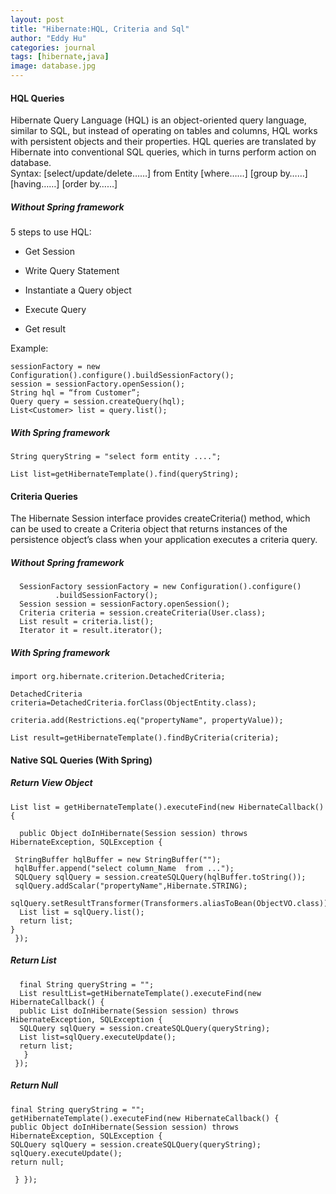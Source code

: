 ```yaml
---
layout: post
title: "Hibernate:HQL, Criteria and Sql"
author: "Eddy Hu"
categories: journal
tags: [hibernate,java]
image: database.jpg
---
```


#### HQL Queries

Hibernate Query Language (HQL) is an object-oriented query language, similar to SQL, but instead of operating on tables and columns, HQL works with persistent objects and their properties. HQL queries are translated by Hibernate into conventional SQL queries, which in turns perform action on database.  
Syntax: [select/update/delete……] from Entity [where……] [group by……] [having……] [order by……]  

##### Without Spring framework  

5 steps to use HQL:  

-   Get Session  
    
-   Write Query Statement  
    
-   Instantiate a Query object  
    
-   Execute Query  
    
-   Get result  
    

Example:  

```
sessionFactory = new Configuration().configure().buildSessionFactory();
session = sessionFactory.openSession();
String hql = “from Customer”;
Query query = session.createQuery(hql);
List<Customer> list = query.list();

```

##### With Spring framework  

```
String queryString = "select form entity ....";

List list=getHibernateTemplate().find(queryString);

```

#### Criteria Queries

The Hibernate Session interface provides createCriteria() method, which can be used to create a Criteria object that returns instances of the persistence object’s class when your application executes a criteria query.  

##### Without Spring framework  

```
  SessionFactory sessionFactory = new Configuration().configure()
          .buildSessionFactory();
  Session session = sessionFactory.openSession();
  Criteria criteria = session.createCriteria(User.class);
  List result = criteria.list();
  Iterator it = result.iterator();

```

##### With Spring framework  

```
import org.hibernate.criterion.DetachedCriteria;

DetachedCriteria criteria=DetachedCriteria.forClass(ObjectEntity.class);

criteria.add(Restrictions.eq("propertyName", propertyValue));

List result=getHibernateTemplate().findByCriteria(criteria);

```

#### Native SQL Queries (With Spring)  

##### Return View Object  

```
List list = getHibernateTemplate().executeFind(new HibernateCallback() {

  public Object doInHibernate(Session session) throws HibernateException, SQLException {

 StringBuffer hqlBuffer = new StringBuffer("");
 hqlBuffer.append("select column_Name  from ...");
 SQLQuery sqlQuery = session.createSQLQuery(hqlBuffer.toString());
 sqlQuery.addScalar("propertyName",Hibernate.STRING);
 sqlQuery.setResultTransformer(Transformers.aliasToBean(ObjectVO.class));    
  List list = sqlQuery.list();
  return list;
}
 });

```

##### Return List

```
  final String queryString = "";
  List resultList=getHibernateTemplate().executeFind(new HibernateCallback() {
  public List doInHibernate(Session session) throws HibernateException, SQLException {
  SQLQuery sqlQuery = session.createSQLQuery(queryString);
  List list=sqlQuery.executeUpdate();
  return list;
   }
 });

```

##### Return Null

```
final String queryString = "";
getHibernateTemplate().executeFind(new HibernateCallback() {
public Object doInHibernate(Session session) throws HibernateException, SQLException {
SQLQuery sqlQuery = session.createSQLQuery(queryString);
sqlQuery.executeUpdate();
return null;

 } });
```
